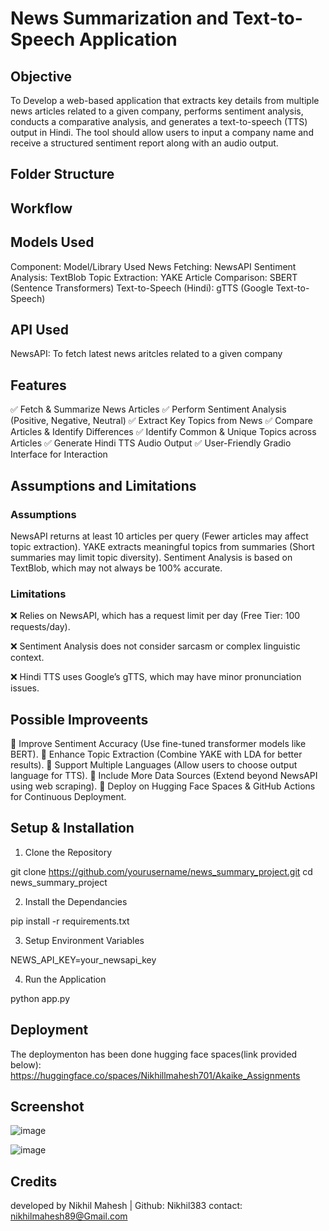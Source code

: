 # News Summarization and Text-to-Speech Application

## Objective

To Develop a web-based application that extracts key details from multiple news articles related to a given company, performs sentiment analysis, conducts a comparative analysis, and generates a text-to-speech (TTS) output in Hindi. The tool should allow users to input a company name and receive a structured sentiment report along with an audio output.

## Folder Structure

## Workflow



## Models Used

Component: Model/Library Used
News Fetching: NewsAPI
Sentiment Analysis: TextBlob
Topic Extraction: YAKE
Article Comparison: SBERT (Sentence Transformers)
Text-to-Speech (Hindi): gTTS (Google Text-to-Speech)

## API Used

NewsAPI: To fetch latest news aritcles related to a given company

## Features

✅ Fetch & Summarize News Articles
✅ Perform Sentiment Analysis (Positive, Negative, Neutral)
✅ Extract Key Topics from News
✅ Compare Articles & Identify Differences
✅ Identify Common & Unique Topics across Articles
✅ Generate Hindi TTS Audio Output
✅ User-Friendly Gradio Interface for Interaction

## Assumptions and Limitations

### Assumptions

NewsAPI returns at least 10 articles per query (Fewer articles may affect topic extraction).
YAKE extracts meaningful topics from summaries (Short summaries may limit topic diversity).
Sentiment Analysis is based on TextBlob, which may not always be 100% accurate.

### Limitations

❌ Relies on NewsAPI, which has a request limit per day (Free Tier: 100 requests/day).

❌ Sentiment Analysis does not consider sarcasm or complex linguistic context.

❌ Hindi TTS uses Google’s gTTS, which may have minor pronunciation issues.

## Possible Improveents

🔹 Improve Sentiment Accuracy (Use fine-tuned transformer models like BERT).
🔹 Enhance Topic Extraction (Combine YAKE with LDA for better results).
🔹 Support Multiple Languages (Allow users to choose output language for TTS).
🔹 Include More Data Sources (Extend beyond NewsAPI using web scraping).
🔹 Deploy on Hugging Face Spaces & GitHub Actions for Continuous Deployment.

## Setup & Installation

1. Clone the Repository

git clone https://github.com/yourusername/news_summary_project.git
cd news_summary_project

2. Install the Dependancies

pip install -r requirements.txt

3. Setup Environment Variables

NEWS_API_KEY=your_newsapi_key

4. Run the Application

python app.py

## Deployment

The deploymenton has been done hugging face spaces(link provided below): https://huggingface.co/spaces/Nikhillmahesh701/Akaike_Assignments

## Screenshot
![image](https://github.com/user-attachments/assets/15406c5f-3fd3-416a-9bbe-5f0fcf4ee7d7)

![image](https://github.com/user-attachments/assets/d5bc2a9b-736f-47db-a9e6-7d8abc8c7e7e)

## Credits

developed by Nikhil Mahesh | Github: Nikhil383
contact: nikhilmahesh89@Gmail.com
